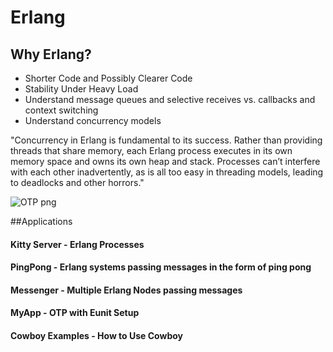 Erlang
======

## Why Erlang?
- Shorter Code and Possibly Clearer Code
- Stability Under Heavy Load
- Understand message queues and selective receives vs. callbacks and context switching
- Understand concurrency models

"Concurrency in Erlang is fundamental to its success. Rather than providing threads that share memory, each Erlang process executes in its own memory space and owns its own heap and stack. Processes can’t interfere with each other inadvertently, as is all too easy in threading models, leading to deadlocks and other horrors."


![OTP png](https://github.com/janewang/erlang/raw/master/erlang.png)


##Applications

#### Kitty Server - Erlang Processes

#### PingPong - Erlang systems passing messages in the form of ping pong

#### Messenger - Multiple Erlang Nodes passing messages

#### MyApp - OTP with Eunit Setup

#### Cowboy Examples - How to Use Cowboy